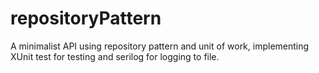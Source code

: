 # repositoryPattern
A minimalist API using repository pattern and unit of work, implementing XUnit test for testing and serilog for logging to file.
